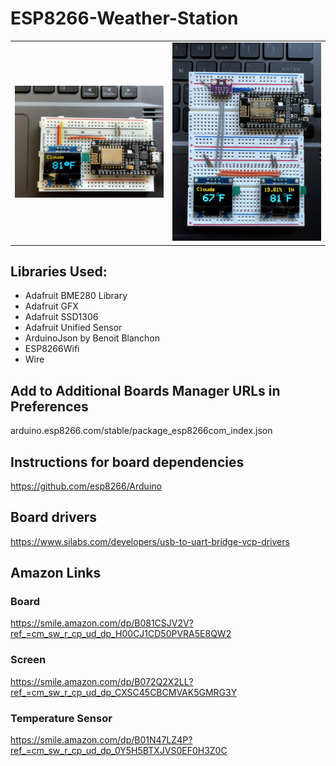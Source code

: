 # ESP8266-Weather-Station

<table>
 <tr>
   <td><img src="/breadboard.png" width="500"></td>
   <td><img src="/breadboard2.png" width="500"></td>
 </tr>
</table>
  
## Libraries Used:
- Adafruit BME280 Library
- Adafruit GFX
- Adafruit SSD1306
- Adafruit Unified Sensor
- ArduinoJson by Benoit Blanchon
- ESP8266Wifi
- Wire

## Add to Additional Boards Manager URLs in Preferences
arduino.esp8266.com/stable/package_esp8266com_index.json

## Instructions for board dependencies
https://github.com/esp8266/Arduino

## Board drivers
https://www.silabs.com/developers/usb-to-uart-bridge-vcp-drivers

## Amazon Links

### Board
https://smile.amazon.com/dp/B081CSJV2V?ref_=cm_sw_r_cp_ud_dp_H00CJ1CD50PVRA5E8QW2

### Screen
https://smile.amazon.com/dp/B072Q2X2LL?ref_=cm_sw_r_cp_ud_dp_CXSC45CBCMVAK5GMRG3Y

### Temperature Sensor
https://smile.amazon.com/dp/B01N47LZ4P?ref_=cm_sw_r_cp_ud_dp_0Y5H5BTXJVS0EF0H3Z0C
